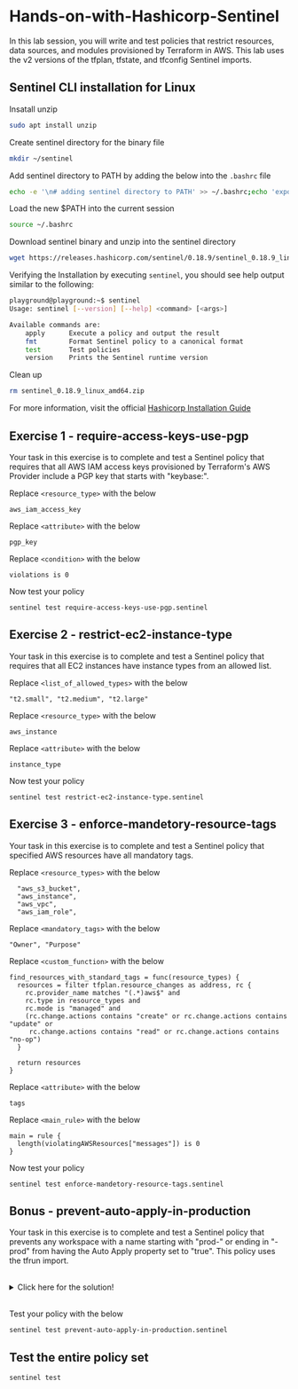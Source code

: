 # Hands-on-with-Hashicorp-Sentinel

In this lab session, you will write and test policies that restrict resources, data sources, and modules provisioned by Terraform in AWS. This lab uses the v2 versions of the tfplan, tfstate, and tfconfig Sentinel imports.

## Sentinel CLI installation for Linux 

Insatall unzip
```Bash
sudo apt install unzip
```

Create sentinel directory for the binary file
```Bash
mkdir ~/sentinel
```

Add sentinel directory to PATH by adding the below into the `.bashrc` file
```Bash
echo -e '\n# adding sentinel directory to PATH' >> ~/.bashrc;echo 'export PATH="$HOME/sentinel:$PATH"' >> ~/.bashrc
```

Load the new $PATH into the current session
```Bash
source ~/.bashrc
```

Download sentinel binary and unzip into the sentinel directory
```Bash
wget https://releases.hashicorp.com/sentinel/0.18.9/sentinel_0.18.9_linux_amd64.zip; unzip sentinel_0.18.9_linux_amd64.zip -d ~/sentinel;
```
Verifying the Installation by executing `sentinel`, you should see help output similar to the following:
```Bash
playground@playground:~$ sentinel
Usage: sentinel [--version] [--help] <command> [<args>]

Available commands are:
    apply      Execute a policy and output the result
    fmt        Format Sentinel policy to a canonical format
    test       Test policies
    version    Prints the Sentinel runtime version
```

Clean up
```Bash
rm sentinel_0.18.9_linux_amd64.zip
```

For more information, visit the official [Hashicorp Installation Guide](https://docs.hashicorp.com/sentinel/intro/getting-started/install)

## Exercise 1 - require-access-keys-use-pgp

Your task in this exercise is to complete and test a Sentinel policy that requires that all AWS IAM access keys provisioned by Terraform's AWS Provider include a PGP key that starts with "keybase:".

Replace `<resource_type>` with the below
```
aws_iam_access_key
```

Replace `<attribute>` with the below
```
pgp_key
```

Replace `<condition>` with the below
```
violations is 0
```

Now test your policy
```
sentinel test require-access-keys-use-pgp.sentinel
```

## Exercise 2 - restrict-ec2-instance-type

Your task in this exercise is to complete and test a Sentinel policy that requires that all EC2 instances have instance types from an allowed list.

Replace `<list_of_allowed_types>` with the below
```
"t2.small", "t2.medium", "t2.large"
```

Replace `<resource_type>` with the below
```
aws_instance
```

Replace `<attribute>` with the below
```
instance_type
```

Now test your policy
```
sentinel test restrict-ec2-instance-type.sentinel
```

## Exercise 3 - enforce-mandetory-resource-tags

Your task in this exercise is to complete and test a Sentinel policy that specified AWS resources have all mandatory tags.

Replace `<resource_types>` with the below
```
  "aws_s3_bucket",
  "aws_instance",
  "aws_vpc",
  "aws_iam_role",
```

Replace `<mandatory_tags>` with the below
```
"Owner", "Purpose"
```

Replace `<custom_function>` with the below
```
find_resources_with_standard_tags = func(resource_types) {
  resources = filter tfplan.resource_changes as address, rc {
    rc.provider_name matches "(.*)aws$" and
    rc.type in resource_types and
  	rc.mode is "managed" and
    (rc.change.actions contains "create" or rc.change.actions contains "update" or
     rc.change.actions contains "read" or rc.change.actions contains "no-op")
  }

  return resources
}
```

Replace `<attribute>` with the below
```
tags
```

Replace `<main_rule>` with the below
```
main = rule {
  length(violatingAWSResources["messages"]) is 0
}
```

Now test your policy
```
sentinel test enforce-mandetory-resource-tags.sentinel
```

## Bonus - prevent-auto-apply-in-production

Your task in this exercise is to complete and test a Sentinel policy that prevents any workspace with a name starting with "prod-" or ending in "-prod" from having the Auto Apply property set to "true".
This policy uses the tfrun import.

<br />

<details>
<summary>Click here for the solution!</summary>

```
validate_auto_apply = func() {

  validated = true

  if tfrun.workspace.name matches "^prod-(.*)" or
     tfrun.workspace.name matches "(.*)-prod$" {
  # if strings.has_prefix(tfrun.workspace.name, "prod-") or
  #   strings.has_suffix(tfrun.workspace.name, "-prod") {
    if tfrun.workspace.auto_apply is true {
      print("The workspace", tfrun.workspace.name, "has auto_apply set to true")
      validated = false
    }
  }

  return validated
}
```
</details>
<br />

Test your policy with the below
```
sentinel test prevent-auto-apply-in-production.sentinel
```

## Test the entire policy set

```
sentinel test
```